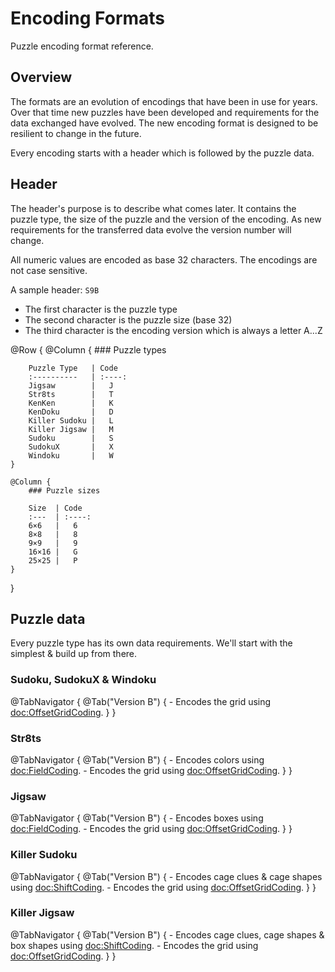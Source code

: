 # Encoding Formats

Puzzle encoding format reference.

## Overview

The formats are an evolution of encodings that have been in use for years. Over that time new puzzles have been developed and requirements
for the data exchanged have evolved. The new encoding format is designed to be resilient to change in the future.

Every encoding starts with a header which is followed by the puzzle data.

## Header

The header's purpose is to describe what comes later. It contains the puzzle type, the size of the puzzle and the version of the encoding.
As new requirements for the transferred data evolve the version number will change.

All numeric values are encoded as base 32 characters. The encodings are not case sensitive.

A sample header: `S9B`
- The first character is the puzzle type
- The second character is the puzzle size (base 32)
- The third character is the encoding version which is always a letter A...Z

@Row {
    @Column {
        ### Puzzle types

        Puzzle Type   | Code
        :----------   | :----:
        Jigsaw        |   J
        Str8ts        |   T
        KenKen        |   K
        KenDoku       |   D
        Killer Sudoku |   L
        Killer Jigsaw |   M
        Sudoku        |   S
        SudokuX       |   X
        Windoku       |   W       
    }
    
    @Column {
        ### Puzzle sizes

        Size  | Code
        :---  | :----:
        6×6   |   6
        8×8   |   8
        9×9   |   9
        16×16 |   G
        25×25 |   P 
    }
}

## Puzzle data

Every puzzle type has its own data requirements. We'll start with the simplest & build up from there.

### Sudoku, SudokuX & Windoku

@TabNavigator {
    @Tab("Version B") {
        - Encodes the grid using <doc:OffsetGridCoding>.
    }
}

### Str8ts

@TabNavigator {
    @Tab("Version B") {
        - Encodes colors using <doc:FieldCoding>.
        - Encodes the grid using <doc:OffsetGridCoding>.
    }
}

### Jigsaw

@TabNavigator {
    @Tab("Version B") {
        - Encodes boxes using <doc:FieldCoding>.
        - Encodes the grid using <doc:OffsetGridCoding>.
    }
}

### Killer Sudoku

@TabNavigator {
    @Tab("Version B") {
        - Encodes cage clues & cage shapes using <doc:ShiftCoding>.
        - Encodes the grid using <doc:OffsetGridCoding>.
    }
}

### Killer Jigsaw

@TabNavigator {
    @Tab("Version B") {
        - Encodes cage clues, cage shapes & box shapes using <doc:ShiftCoding>.
        - Encodes the grid using <doc:OffsetGridCoding>.
    }
}
